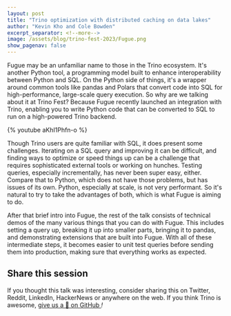 ```yaml
---
layout: post
title: "Trino optimization with distributed caching on data lakes"
author: "Kevin Kho and Cole Bowden"
excerpt_separator: <!--more-->
image: /assets/blog/trino-fest-2023/Fugue.png
show_pagenav: false
---
```


Fugue may be an unfamiliar name to those in the Trino ecosystem. It's another
Python tool, a programming model built to enhance interoperability between
Python and SQL. On the Python side of things, it's a wrapper around common tools
like pandas and Polars that convert code into SQL for high-performance,
large-scale query execution. So why are we talking about it at Trino Fest?
Because Fugue recently launched an integration with Trino, enabling you to write
Python code that can be converted to SQL to run on a high-powered Trino backend.

<!--more-->

{% youtube aKhI1Phfn-o %}

Though Trino users are quite familiar with SQL, it does present some challenges.
Iterating on a SQL query and improving it can be difficult, and finding ways to
optimize or speed things up can be a challenge that requires sophisticated
external tools or working on hunches. Testing queries, especially incrementally,
has never been super easy, either. Compare that to Python, which does not have
those problems, but has issues of its own. Python, especially at scale, is not
very performant. So it's natural to try to take the advantages of both, which is
what Fugue is aiming to do.

After that brief intro into Fugue, the rest of the talk consists of technical
demos of the many various things that you can do with Fugue. This includes
setting a query up, breaking it up into smaller parts, bringing it to pandas,
and demonstrating extensions that are built into Fugue. With all of these
intermediate steps, it becomes easier to unit test queries before sending them
into production, making sure that everything works as expected.

## Share this session

If you thought this talk was interesting, consider sharing this on Twitter,
Reddit, LinkedIn, HackerNews or anywhere on the web. If you think Trino is awesome,
[give us a 🌟 on GitHub <i class="fab fa-github"/>](https://github.com/trinodb/trino)!